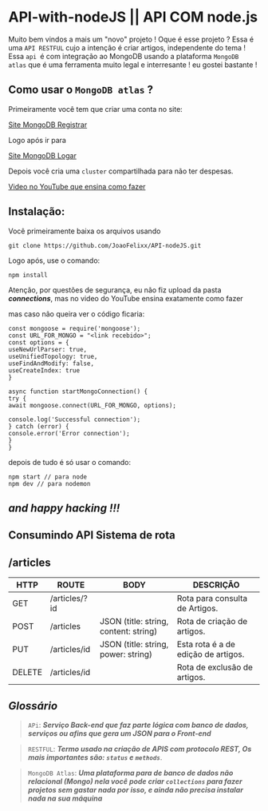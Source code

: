 # API-with-nodeJS || API COM node.js

Muito bem vindos a mais um "novo" projeto ! Oque é esse projeto ? Essa é uma `API RESTFUL` cujo a intenção é criar artigos, independente do tema ! Essa `api `é com integração ao MongoDB usando a plataforma `MongoDB atlas` que é uma ferramenta muito legal e interresante ! eu gostei bastante !

## Como usar o `MongoDB atlas` ? 

Primeiramente você tem que criar uma conta no site: 

[Site MongoDB Registrar](https://account.mongodb.com/account/register)

Logo após ir para 

[Site MongoDB Logar](https://account.mongodb.com/account/login)

Depois você cria uma `cluster` compartilhada para não ter despesas. 

[Video no YouTube que ensina como fazer](https://www.youtube.com/watch?v=6hYXX4A1cyY)

## Instalação: 

Você primeiramente baixa os arquivos usando 
``` 
git clone https://github.com/JoaoFelixx/API-nodeJS.git
```

Logo após, use o comando: 
``` 
npm install
```

Atenção, por questões de segurança, eu não fiz upload da pasta ***connections***, mas no video do YouTube ensina exatamente como fazer 

mas caso não queira ver o código ficaria: 
``` JS
const mongoose = require('mongoose');
const URL_FOR_MONGO = "<link recebido>";
const options = {
useNewUrlParser: true,
useUnifiedTopology: true,
useFindAndModify: false,
useCreateIndex: true
}

async function startMongoConnection() {
try {
await mongoose.connect(URL_FOR_MONGO, options);

console.log('Successful connection');
} catch (error) {
console.error('Error connection');
}
}
```

depois de tudo é só usar o comando: 

``` 
npm start // para node
npm dev // para nodemon
```

## ***and happy hacking !!!*** 

## Consumindo API **Sistema de rota**

## /articles

| HTTP | ROUTE | BODY | DESCRIÇÃO |
| --- | ------ | ------ | ------ |
| GET | /articles/?id | | Rota para consulta de Artigos.
| POST | /articles | JSON (title: string, content: string) | Rota de criação de artigos.
| PUT | /articles/id | JSON (title: string, power: string) | Esta rota é a de edição de artigos.
| DELETE | /articles/id | | Rota de exclusão de artigos.

## ***Glossário***

> `APi`: ***Serviço Back-end que faz parte lógica com banco de dados, serviços ou afins que gera um JSON para o Front-end***

>`RESTFUL`: ***Termo usado na criação de APIS com protocolo REST, Os mais importantes são: `status` e `methods`***.

> `MongoDB Atlas`: ***Uma plataforma para de banco de dados não relacional (Mongo) nela você pode criar `collections` para fazer projetos sem gastar nada por isso, e ainda não precisa instalar nada na sua máquina***

